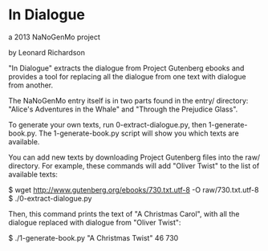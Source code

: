 In Dialogue
===========

a 2013 NaNoGenMo project

by Leonard Richardson

"In Dialogue" extracts the dialogue from Project Gutenberg ebooks and
provides a tool for replacing all the dialogue from one text with
dialogue from another.

The NaNoGenMo entry itself is in two parts found in the entry/
directory: "Alice's Adventures in the Whale" and "Through the
Prejudice Glass".

To generate your own texts, run 0-extract-dialogue.py, then
1-generate-book.py. The 1-generate-book.py script will show you which
texts are available.

You can add new texts by downloading Project Gutenberg files into the
raw/ directory. For example, these commands will add "Oliver Twist" to
the list of available texts:

$ wget http://www.gutenberg.org/ebooks/730.txt.utf-8 -O raw/730.txt.utf-8
$ ./0-extract-dialogue.py

Then, this command prints the text of "A Christmas Carol", with all
the dialogue replaced with dialogue from "Oliver Twist":

$ ./1-generate-book.py "A Christmas Twist" 46 730
